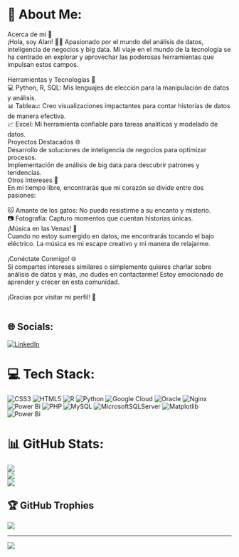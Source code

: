 
# 💫 About Me:
Acerca de mí 👋<br>¡Hola, soy Alan! 👨‍💻 Apasionado por el mundo del análisis de datos, inteligencia de negocios y big data. Mi viaje en el mundo de la tecnología se ha centrado en explorar y aprovechar las poderosas herramientas que impulsan estos campos.<br><br>Herramientas y Tecnologías 🚀<br>💻 Python, R, SQL: Mis lenguajes de elección para la manipulación de datos y análisis.<br>📊 Tableau: Creo visualizaciones impactantes para contar historias de datos de manera efectiva.<br>📈 Excel: Mi herramienta confiable para tareas analíticas y modelado de datos.<br>Proyectos Destacados 🌐<br>Desarrollo de soluciones de inteligencia de negocios para optimizar procesos.<br>Implementación de análisis de big data para descubrir patrones y tendencias.<br>Otros Intereses 🌈<br>En mi tiempo libre, encontrarás que mi corazón se divide entre dos pasiones:<br><br>🐱 Amante de los gatos: No puedo resistirme a su encanto y misterio.<br>📷 Fotografía: Capturo momentos que cuentan historias únicas.<br>¡Música en las Venas! 🎸<br>Cuando no estoy sumergido en datos, me encontrarás tocando el bajo eléctrico. La música es mi escape creativo y mi manera de relajarme.<br><br>¡Conéctate Conmigo! 🌐<br>Si compartes intereses similares o simplemente quieres charlar sobre análisis de datos y más, ¡no dudes en contactarme! Estoy emocionado de aprender y crecer en esta comunidad.<br><br>¡Gracias por visitar mi perfil! 🚀<br><br>


## 🌐 Socials:
[![LinkedIn](https://img.shields.io/badge/LinkedIn-%230077B5.svg?logo=linkedin&logoColor=white)](https://linkedin.com/in/alan-vargas-ramirez-21187a279) 

# 💻 Tech Stack:
![CSS3](https://img.shields.io/badge/css3-%231572B6.svg?style=for-the-badge&logo=css3&logoColor=white) ![HTML5](https://img.shields.io/badge/html5-%23E34F26.svg?style=for-the-badge&logo=html5&logoColor=white) ![R](https://img.shields.io/badge/r-%23276DC3.svg?style=for-the-badge&logo=r&logoColor=white) ![Python](https://img.shields.io/badge/python-3670A0?style=for-the-badge&logo=python&logoColor=ffdd54) ![Google Cloud](https://img.shields.io/badge/GoogleCloud-%234285F4.svg?style=for-the-badge&logo=google-cloud&logoColor=white) ![Oracle](https://img.shields.io/badge/Oracle-F80000?style=for-the-badge&logo=oracle&logoColor=white) ![Nginx](https://img.shields.io/badge/nginx-%23009639.svg?style=for-the-badge&logo=nginx&logoColor=white) ![Power Bi](https://img.shields.io/badge/power_bi-F2C811?style=for-the-badge&logo=powerbi&logoColor=black) ![PHP](https://img.shields.io/badge/php-%23777BB4.svg?style=for-the-badge&logo=php&logoColor=white) ![MySQL](https://img.shields.io/badge/mysql-%2300000f.svg?style=for-the-badge&logo=mysql&logoColor=white) ![MicrosoftSQLServer](https://img.shields.io/badge/Microsoft%20SQL%20Server-CC2927?style=for-the-badge&logo=microsoft%20sql%20server&logoColor=white) ![Matplotlib](https://img.shields.io/badge/Matplotlib-%23ffffff.svg?style=for-the-badge&logo=Matplotlib&logoColor=black) ![Power Bi](https://img.shields.io/badge/power_bi-F2C811?style=for-the-badge&logo=powerbi&logoColor=black)
# 📊 GitHub Stats:
![](https://github-readme-stats.vercel.app/api?username=RezgaVxR&theme=react&hide_border=false&include_all_commits=false&count_private=false)<br/>
![](https://github-readme-streak-stats.herokuapp.com/?user=RezgaVxR&theme=react&hide_border=false)<br/>
![](https://github-readme-stats.vercel.app/api/top-langs/?username=RezgaVxR&theme=react&hide_border=false&include_all_commits=false&count_private=false&layout=compact)

## 🏆 GitHub Trophies
![](https://github-profile-trophy.vercel.app/?username=RezgaVxR&theme=discord&no-frame=false&no-bg=true&margin-w=4)

---
[![](https://visitcount.itsvg.in/api?id=RezgaVxR&icon=2&color=3)](https://visitcount.itsvg.in)

<!-- Proudly created with GPRM ( https://gprm.itsvg.in ) -->
<!---
RezgaVxR/RezgaVxR is a ✨ special ✨ repository because its `README.md` (this file) appears on your GitHub profile.
You can click the Preview link to take a look at your changes.
--->
